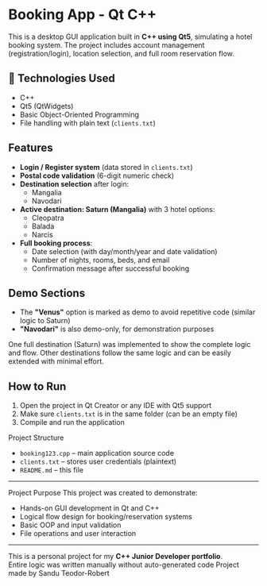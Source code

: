 # Booking App - Qt C++

This is a desktop GUI application built in **C++ using Qt5**, simulating a hotel booking system. The project includes account management (registration/login), location selection, and full room reservation flow.

## 🔧 Technologies Used
- C++  
- Qt5 (QtWidgets)  
- Basic Object-Oriented Programming  
- File handling with plain text (`clients.txt`)

##  Features
- **Login / Register system** (data stored in `clients.txt`)
- **Postal code validation** (6-digit numeric check)
- **Destination selection** after login:
  - Mangalia
  - Navodari
- **Active destination: Saturn (Mangalia)** with 3 hotel options:
  - Cleopatra
  - Balada
  - Narcis
- **Full booking process**:
  - Date selection (with day/month/year and date validation)
  - Number of nights, rooms, beds, and email
  - Confirmation message after successful booking

##  Demo Sections
- The **"Venus"** option is marked as demo to avoid repetitive code (similar logic to Saturn)
- **"Navodari"** is also demo-only, for demonstration purposes

One full destination (Saturn) was implemented to show the complete logic and flow. Other destinations follow the same logic and can be easily extended with minimal effort.


##  How to Run
1. Open the project in Qt Creator or any IDE with Qt5 support
2. Make sure `clients.txt` is in the same folder (can be an empty file)
3. Compile and run the application

 Project Structure
- `booking123.cpp` – main application source code
- `clients.txt` – stores user credentials (plaintext)
- `README.md` – this file

---

  Project Purpose
This project was created to demonstrate:
- Hands-on GUI development in Qt and C++
- Logical flow design for booking/reservation systems
- Basic OOP and input validation
- File operations and user interaction

---

 This is a personal project for my **C++ Junior Developer portfolio**.  
 Entire logic was written manually without auto-generated code
 Project made by Sandu Teodor-Robert